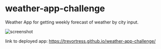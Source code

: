 # weather-app-challenge

Weather App for getting weekly forecast of weather by city input.

![screenshot](https://user-images.githubusercontent.com/98543867/159191968-0a27d0b4-aef3-477a-b8fe-e286276609b1.PNG)

link to deployed app: https://trevortress.github.io/weather-app-challenge/
